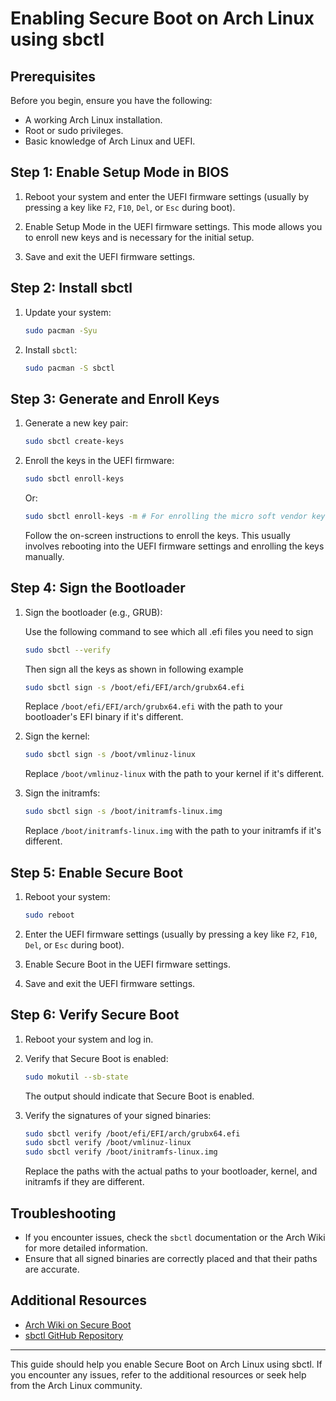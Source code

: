 # Enabling Secure Boot on Arch Linux using sbctl

## Prerequisites

Before you begin, ensure you have the following:

- A working Arch Linux installation.
- Root or sudo privileges.
- Basic knowledge of Arch Linux and UEFI.

## Step 1: Enable Setup Mode in BIOS

1. Reboot your system and enter the UEFI firmware settings
   (usually by pressing a key like `F2`, `F10`, `Del`, or `Esc`
   during boot).

2. Enable Setup Mode in the UEFI firmware settings. This mode
   allows you to enroll new keys and is necessary for the initial
   setup.

3. Save and exit the UEFI firmware settings.

## Step 2: Install sbctl

1. Update your system:

   ```sh
   sudo pacman -Syu
   ```

2. Install `sbctl`:

   ```sh
   sudo pacman -S sbctl
   ```

## Step 3: Generate and Enroll Keys

1. Generate a new key pair:

   ```sh
   sudo sbctl create-keys
   ```

2. Enroll the keys in the UEFI firmware:

   ```sh
   sudo sbctl enroll-keys
   ```

   Or:

   ```sh
   sudo sbctl enroll-keys -m # For enrolling the micro soft vendor keys
   ```

   Follow the on-screen instructions to enroll the keys. This
   usually involves rebooting into the UEFI firmware settings and
   enrolling the keys manually.

## Step 4: Sign the Bootloader

1. Sign the bootloader (e.g., GRUB):

   Use the following command to see which all .efi files you need to sign

   ```sh
   sudo sbctl --verify
   ```

   Then sign all the keys as shown in following example

   ```sh
   sudo sbctl sign -s /boot/efi/EFI/arch/grubx64.efi
   ```

   Replace `/boot/efi/EFI/arch/grubx64.efi` with the path to your
   bootloader's EFI binary if it's different.

2. Sign the kernel:

   ```sh
   sudo sbctl sign -s /boot/vmlinuz-linux
   ```

   Replace `/boot/vmlinuz-linux` with the path to your kernel if it's
   different.

3. Sign the initramfs:

   ```sh
   sudo sbctl sign -s /boot/initramfs-linux.img
   ```

   Replace `/boot/initramfs-linux.img` with the path to your
   initramfs if it's different.

## Step 5: Enable Secure Boot

1. Reboot your system:

   ```sh
   sudo reboot
   ```

2. Enter the UEFI firmware settings (usually by pressing a key like
   `F2`, `F10`, `Del`, or `Esc` during boot).

3. Enable Secure Boot in the UEFI firmware settings.

4. Save and exit the UEFI firmware settings.

## Step 6: Verify Secure Boot

1. Reboot your system and log in.

2. Verify that Secure Boot is enabled:

   ```sh
   sudo mokutil --sb-state
   ```

   The output should indicate that Secure Boot is enabled.

3. Verify the signatures of your signed binaries:

   ```sh
   sudo sbctl verify /boot/efi/EFI/arch/grubx64.efi
   sudo sbctl verify /boot/vmlinuz-linux
   sudo sbctl verify /boot/initramfs-linux.img
   ```

   Replace the paths with the actual paths to your bootloader,
   kernel, and initramfs if they are different.

## Troubleshooting

- If you encounter issues, check the `sbctl` documentation or the
  Arch Wiki for more detailed information.
- Ensure that all signed binaries are correctly placed and that
  their paths are accurate.

## Additional Resources

- [Arch Wiki on Secure Boot](https://wiki.archlinux.org/title/Secure_Boot)
- [sbctl GitHub Repository](https://github.com/Foxboron/sbctl)

---

This guide should help you enable Secure Boot on Arch Linux using
sbctl. If you encounter any issues, refer to the additional
resources or seek help from the Arch Linux community.
